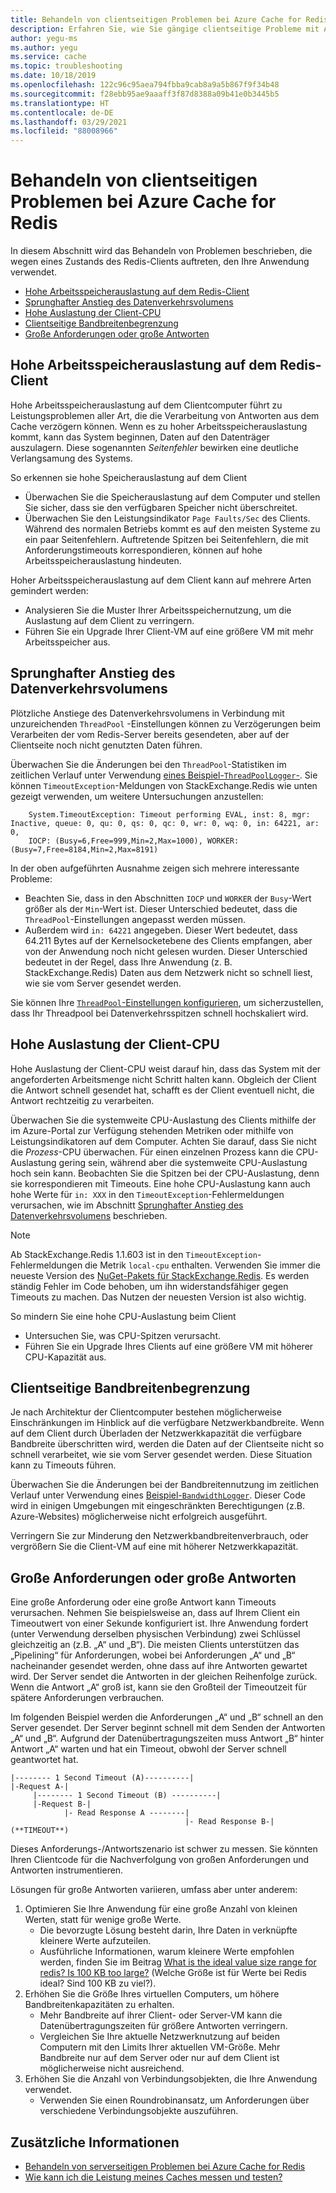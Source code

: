```yaml
---
title: Behandeln von clientseitigen Problemen bei Azure Cache for Redis
description: Erfahren Sie, wie Sie gängige clientseitige Probleme mit Azure Cache for Redis lösen, zum Beispiel hohe Arbeitsspeicherauslastung des Redis-Clients, sprunghafter Anstieg des Datenverkehrsvolumen, hohe CPU-Auslastung, eingeschränkte Bandbreite, umfangreiche Anforderungen oder umfangreiche Antworten.
author: yegu-ms
ms.author: yegu
ms.service: cache
ms.topic: troubleshooting
ms.date: 10/18/2019
ms.openlocfilehash: 122c96c95aea794fbba9cab8a9a5b867f9f34b48
ms.sourcegitcommit: f28ebb95ae9aaaff3f87d8388a09b41e0b3445b5
ms.translationtype: HT
ms.contentlocale: de-DE
ms.lasthandoff: 03/29/2021
ms.locfileid: "88008966"
---
```

# <a name="troubleshoot-azure-cache-for-redis-client-side-issues"></a>Behandeln von clientseitigen Problemen bei Azure Cache for Redis

In diesem Abschnitt wird das Behandeln von Problemen beschrieben, die wegen eines Zustands des Redis-Clients auftreten, den Ihre Anwendung verwendet.

- [Hohe Arbeitsspeicherauslastung auf dem Redis-Client](#memory-pressure-on-redis-client)
- [Sprunghafter Anstieg des Datenverkehrsvolumens](#traffic-burst)
- [Hohe Auslastung der Client-CPU](#high-client-cpu-usage)
- [Clientseitige Bandbreitenbegrenzung](#client-side-bandwidth-limitation)
- [Große Anforderungen oder große Antworten](#large-request-or-response-size)

## <a name="memory-pressure-on-redis-client"></a>Hohe Arbeitsspeicherauslastung auf dem Redis-Client

Hohe Arbeitsspeicherauslastung auf dem Clientcomputer führt zu Leistungsproblemen aller Art, die die Verarbeitung von Antworten aus dem Cache verzögern können. Wenn es zu hoher Arbeitsspeicherauslastung kommt, kann das System beginnen, Daten auf den Datenträger auszulagern. Diese sogenannten _Seitenfehler_ bewirken eine deutliche Verlangsamung des Systems.

So erkennen sie hohe Speicherauslastung auf dem Client

- Überwachen Sie die Speicherauslastung auf dem Computer und stellen Sie sicher, dass sie den verfügbaren Speicher nicht überschreitet.
- Überwachen Sie den Leistungsindikator `Page Faults/Sec` des Clients. Während des normalen Betriebs kommt es auf den meisten Systeme zu ein paar Seitenfehlern. Auftretende Spitzen bei Seitenfehlern, die mit Anforderungstimeouts korrespondieren, können auf hohe Arbeitsspeicherauslastung hindeuten.

Hoher Arbeitsspeicherauslastung auf dem Client kann auf mehrere Arten gemindert werden:

- Analysieren Sie die Muster Ihrer Arbeitsspeichernutzung, um die Auslastung auf dem Client zu verringern.
- Führen Sie ein Upgrade Ihrer Client-VM auf eine größere VM mit mehr Arbeitsspeicher aus.

## <a name="traffic-burst"></a>Sprunghafter Anstieg des Datenverkehrsvolumens

Plötzliche Anstiege des Datenverkehrsvolumens in Verbindung mit unzureichenden `ThreadPool` -Einstellungen können zu Verzögerungen beim Verarbeiten der vom Redis-Server bereits gesendeten, aber auf der Clientseite noch nicht genutzten Daten führen.

Überwachen Sie die Änderungen bei den `ThreadPool`-Statistiken im zeitlichen Verlauf unter Verwendung [eines Beispiel-`ThreadPoolLogger`-](https://github.com/JonCole/SampleCode/blob/master/ThreadPoolMonitor/ThreadPoolLogger.cs). Sie können `TimeoutException`-Meldungen von StackExchange.Redis wie unten gezeigt verwenden, um weitere Untersuchungen anzustellen:

```output
    System.TimeoutException: Timeout performing EVAL, inst: 8, mgr: Inactive, queue: 0, qu: 0, qs: 0, qc: 0, wr: 0, wq: 0, in: 64221, ar: 0,
    IOCP: (Busy=6,Free=999,Min=2,Max=1000), WORKER: (Busy=7,Free=8184,Min=2,Max=8191)
```

In der oben aufgeführten Ausnahme zeigen sich mehrere interessante Probleme:

- Beachten Sie, dass in den Abschnitten `IOCP` und `WORKER` der `Busy`-Wert größer als der `Min`-Wert ist. Dieser Unterschied bedeutet, dass die `ThreadPool`-Einstellungen angepasst werden müssen.
- Außerdem wird `in: 64221` angegeben. Dieser Wert bedeutet, dass 64.211 Bytes auf der Kernelsocketebene des Clients empfangen, aber von der Anwendung noch nicht gelesen wurden. Dieser Unterschied bedeutet in der Regel, dass Ihre Anwendung (z. B. StackExchange.Redis) Daten aus dem Netzwerk nicht so schnell liest, wie sie vom Server gesendet werden.

Sie können Ihre [`ThreadPool`-Einstellungen konfigurieren](cache-management-faq.md#important-details-about-threadpool-growth), um sicherzustellen, dass Ihr Threadpool bei Datenverkehrsspitzen schnell hochskaliert wird.

## <a name="high-client-cpu-usage"></a>Hohe Auslastung der Client-CPU

Hohe Auslastung der Client-CPU weist darauf hin, dass das System mit der angeforderten Arbeitsmenge nicht Schritt halten kann. Obgleich der Client die Antwort schnell gesendet hat, schafft es der Client eventuell nicht, die Antwort rechtzeitig zu verarbeiten.

Überwachen Sie die systemweite CPU-Auslastung des Clients mithilfe der im Azure-Portal zur Verfügung stehenden Metriken oder mithilfe von Leistungsindikatoren auf dem Computer. Achten Sie darauf, dass Sie nicht die *Prozess*-CPU überwachen. Für einen einzelnen Prozess kann die CPU-Auslastung gering sein, während aber die systemweite CPU-Auslastung hoch sein kann. Beobachten Sie die Spitzen bei der CPU-Auslastung, denn sie korrespondieren mit Timeouts. Eine hohe CPU-Auslastung kann auch hohe Werte für `in: XXX` in den `TimeoutException`-Fehlermeldungen verursachen, wie im Abschnitt [Sprunghafter Anstieg des Datenverkehrsvolumens](#traffic-burst) beschrieben.

> [!NOTE]
> Ab StackExchange.Redis 1.1.603 ist in den `TimeoutException`-Fehlermeldungen die Metrik `local-cpu` enthalten. Verwenden Sie immer die neueste Version des [NuGet-Pakets für StackExchange.Redis](https://www.nuget.org/packages/StackExchange.Redis/). Es werden ständig Fehler im Code behoben, um ihn widerstandsfähiger gegen Timeouts zu machen. Das Nutzen der neuesten Version ist also wichtig.
>

So mindern Sie eine hohe CPU-Auslastung beim Client

- Untersuchen Sie, was CPU-Spitzen verursacht.
- Führen Sie ein Upgrade Ihres Clients auf eine größere VM mit höherer CPU-Kapazität aus.

## <a name="client-side-bandwidth-limitation"></a>Clientseitige Bandbreitenbegrenzung

Je nach Architektur der Clientcomputer bestehen möglicherweise Einschränkungen im Hinblick auf die verfügbare Netzwerkbandbreite. Wenn auf dem Client durch Überladen der Netzwerkkapazität die verfügbare Bandbreite überschritten wird, werden die Daten auf der Clientseite nicht so schnell verarbeitet, wie sie vom Server gesendet werden. Diese Situation kann zu Timeouts führen.

Überwachen Sie die Änderungen bei der Bandbreitennutzung im zeitlichen Verlauf unter Verwendung eines [Beispiel-`BandwidthLogger`](https://github.com/JonCole/SampleCode/blob/master/BandWidthMonitor/BandwidthLogger.cs). Dieser Code wird in einigen Umgebungen mit eingeschränkten Berechtigungen (z.B. Azure-Websites) möglicherweise nicht erfolgreich ausgeführt.

Verringern Sie zur Minderung den Netzwerkbandbreitenverbrauch, oder vergrößern Sie die Client-VM auf eine mit höherer Netzwerkkapazität.

## <a name="large-request-or-response-size"></a>Große Anforderungen oder große Antworten

Eine große Anforderung oder eine große Antwort kann Timeouts verursachen. Nehmen Sie beispielsweise an, dass auf Ihrem Client ein Timeoutwert von einer Sekunde konfiguriert ist. Ihre Anwendung fordert (unter Verwendung derselben physischen Verbindung) zwei Schlüssel gleichzeitig an (z.B. „A“ und „B“). Die meisten Clients unterstützen das „Pipelining“ für Anforderungen, wobei bei Anforderungen „A“ und „B“ nacheinander gesendet werden, ohne dass auf ihre Antworten gewartet wird. Der Server sendet die Antworten in der gleichen Reihenfolge zurück. Wenn die Antwort „A“ groß ist, kann sie den Großteil der Timeoutzeit für spätere Anforderungen verbrauchen.

Im folgenden Beispiel werden die Anforderungen „A“ und „B“ schnell an den Server gesendet. Der Server beginnt schnell mit dem Senden der Antworten „A“ und „B“. Aufgrund der Datenübertragungszeiten muss Antwort „B“ hinter Antwort „A“ warten und hat ein Timeout, obwohl der Server schnell geantwortet hat.

```console
|-------- 1 Second Timeout (A)----------|
|-Request A-|
     |-------- 1 Second Timeout (B) ----------|
     |-Request B-|
            |- Read Response A --------|
                                       |- Read Response B-| (**TIMEOUT**)
```

Dieses Anforderungs-/Antwortszenario ist schwer zu messen. Sie könnten Ihren Clientcode für die Nachverfolgung von großen Anforderungen und Antworten instrumentieren.

Lösungen für große Antworten variieren, umfass aber unter anderem:

1. Optimieren Sie Ihre Anwendung für eine große Anzahl von kleinen Werten, statt für wenige große Werte.
    - Die bevorzugte Lösung besteht darin, Ihre Daten in verknüpfte kleinere Werte aufzuteilen.
    - Ausführliche Informationen, warum kleinere Werte empfohlen werden, finden Sie im Beitrag [What is the ideal value size range for redis? Is 100 KB too large?](https://groups.google.com/forum/#!searchin/redis-db/size/redis-db/n7aa2A4DZDs/3OeEPHSQBAAJ) (Welche Größe ist für Werte bei Redis ideal? Sind 100 KB zu viel?).
1. Erhöhen Sie die Größe Ihres virtuellen Computers, um höhere Bandbreitenkapazitäten zu erhalten.
    - Mehr Bandbreite auf ihrer Client- oder Server-VM kann die Datenübertragungszeiten für größere Antworten verringern.
    - Vergleichen Sie Ihre aktuelle Netzwerknutzung auf beiden Computern mit den Limits Ihrer aktuellen VM-Größe. Mehr Bandbreite nur auf dem Server oder nur auf dem Client ist möglicherweise nicht ausreichend.
1. Erhöhen Sie die Anzahl von Verbindungsobjekten, die Ihre Anwendung verwendet.
    - Verwenden Sie einen Roundrobinansatz, um Anforderungen über verschiedene Verbindungsobjekte auszuführen.

## <a name="additional-information"></a>Zusätzliche Informationen

- [Behandeln von serverseitigen Problemen bei Azure Cache for Redis](cache-troubleshoot-server.md)
- [Wie kann ich die Leistung meines Caches messen und testen?](cache-management-faq.md#how-can-i-benchmark-and-test-the-performance-of-my-cache)

